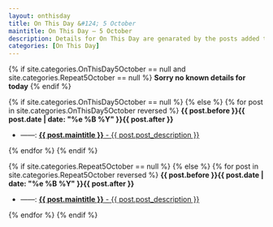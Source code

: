 ```yaml
---
layout: onthisday
title: On This Day &#124; 5 October
maintitle: On This Day — 5 October
description: Details for On This Day are genarated by the posts added to the website so the content is subject to changes/updates over time.
categories: [On This Day]
---
```


{% if site.categories.OnThisDay5October == null and site.categories.Repeat5October == null %}
<strong>Sorry no known details for today</strong>
{% endif %}

{% if site.categories.OnThisDay5October == null %}
{% else %}
{% for post in site.categories.OnThisDay5October reversed %}
<strong>{{ post.before }}{{ post.date | date: "%e %B %Y" }}{{ post.after }}</strong>
<ul>
<li> ——: <a href="{{ post.url }}"><strong>{{ post.maintitle }}</strong> - {{ post.post_description }}</a></li>
</ul>
{% endfor %}
{% endif %}

{% if site.categories.Repeat5October == null %}
{% else %}
{% for post in site.categories.Repeat5October reversed %}
<strong>{{ post.before }}{{ post.date | date: "%e %B %Y" }}{{ post.after }}</strong>
<ul>
<li> ——: <a href="{{ post.url }}"><strong>{{ post.maintitle }}</strong> - {{ post.post_description }}</a></li>
</ul>
{% endfor %}
{% endif %}
